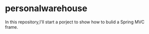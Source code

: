 # personalwarehouse
In this repository,I'll start a porject to show how to bulid a Spring MVC frame.
